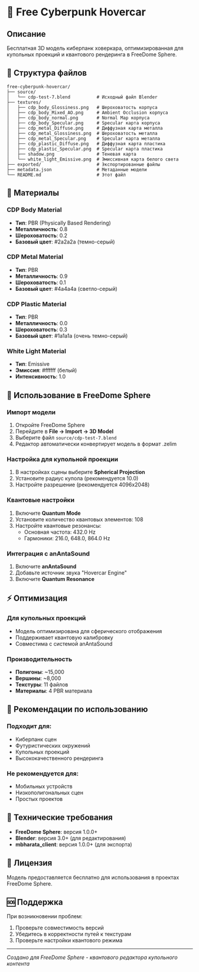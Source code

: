 # 🚗 Free Cyberpunk Hovercar

## Описание

Бесплатная 3D модель киберпанк ховеркара, оптимизированная для купольных проекций и квантового рендеринга в FreeDome Sphere.

## 📁 Структура файлов

```
free-cyberpunk-hovercar/
├── source/
│   └── cdp-test-7.blend          # Исходный файл Blender
├── textures/
│   ├── cdp_body_Glossiness.png   # Шероховатость корпуса
│   ├── cdp_body_Mixed_AO.png     # Ambient Occlusion корпуса
│   ├── cdp_body_normal.png       # Normal Map корпуса
│   ├── cdp_body_Specular.png     # Specular карта корпуса
│   ├── cdp_metal_Diffuse.png     # Диффузная карта металла
│   ├── cdp_metal_Glossiness.png  # Шероховатость металла
│   ├── cdp_metal_Specular.png    # Specular карта металла
│   ├── cdp_plastic_Diffuse.png   # Диффузная карта пластика
│   ├── cdp_plastic_Specular.png  # Specular карта пластика
│   ├── shadow.png                # Теневая карта
│   └── white_light_Emissive.png  # Эмиссивная карта белого света
├── exported/                     # Экспортированные файлы
├── metadata.json                 # Метаданные модели
└── README.md                     # Этот файл
```

## 🎨 Материалы

### CDP Body Material
- **Тип**: PBR (Physically Based Rendering)
- **Металличность**: 0.8
- **Шероховатость**: 0.2
- **Базовый цвет**: #2a2a2a (темно-серый)

### CDP Metal Material
- **Тип**: PBR
- **Металличность**: 0.9
- **Шероховатость**: 0.1
- **Базовый цвет**: #4a4a4a (светло-серый)

### CDP Plastic Material
- **Тип**: PBR
- **Металличность**: 0.0
- **Шероховатость**: 0.3
- **Базовый цвет**: #1a1a1a (очень темно-серый)

### White Light Material
- **Тип**: Emissive
- **Эмиссия**: #ffffff (белый)
- **Интенсивность**: 1.0

## 🚀 Использование в FreeDome Sphere

### Импорт модели

1. Откройте FreeDome Sphere
2. Перейдите в **File → Import → 3D Model**
3. Выберите файл `source/cdp-test-7.blend`
4. Редактор автоматически конвертирует модель в формат .zelim

### Настройка для купольной проекции

1. В настройках сцены выберите **Spherical Projection**
2. Установите радиус купола (рекомендуется 10.0)
3. Настройте разрешение (рекомендуется 4096x2048)

### Квантовые настройки

1. Включите **Quantum Mode**
2. Установите количество квантовых элементов: 108
3. Настройте квантовые резонансы:
   - Основная частота: 432.0 Hz
   - Гармоники: 216.0, 648.0, 864.0 Hz

### Интеграция с anAntaSound

1. Включите **anAntaSound**
2. Добавьте источник звука "Hovercar Engine"
3. Включите **Quantum Resonance**

## ⚡ Оптимизация

### Для купольных проекций
- Модель оптимизирована для сферического отображения
- Поддерживает квантовую калибровку
- Совместима с системой anAntaSound

### Производительность
- **Полигоны**: ~15,000
- **Вершины**: ~8,000
- **Текстуры**: 11 файлов
- **Материалы**: 4 PBR материала

## 🎯 Рекомендации по использованию

### Подходит для:
- Киберпанк сцен
- Футуристических окружений
- Купольных проекций
- Высококачественного рендеринга

### Не рекомендуется для:
- Мобильных устройств
- Низкополигональных сцен
- Простых проектов

## 🔧 Технические требования

- **FreeDome Sphere**: версия 1.0.0+
- **Blender**: версия 3.0+ (для редактирования)
- **mbharata_client**: версия 1.0.0+ (для экспорта)

## 📄 Лицензия

Модель предоставляется бесплатно для использования в проектах FreeDome Sphere.

## 🆘 Поддержка

При возникновении проблем:
1. Проверьте совместимость версий
2. Убедитесь в корректности путей к текстурам
3. Проверьте настройки квантового режима

---

*Создано для FreeDome Sphere - квантового редактора купольного контента*

